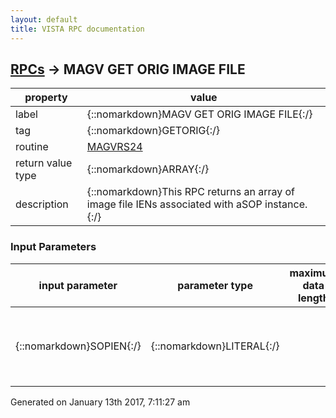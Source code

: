 ```yaml
---
layout: default
title: VISTA RPC documentation
---
```




## [RPCs](TableOfContent.md) &#8594; MAGV GET ORIG IMAGE FILE 

 property | value 
--- | --- 
 label | {::nomarkdown}MAGV GET ORIG IMAGE FILE{:/}
 tag | {::nomarkdown}GETORIG{:/}
 routine | [MAGVRS24](http://code.osehra.org/dox/Routine_MAGVRS24_source.html)
 return value type | {::nomarkdown}ARRAY{:/}
 description | {::nomarkdown}This RPC returns an array of image file IENs associated with aSOP instance.{:/}

### Input Parameters

| input parameter | parameter type | maximum data length | required | description | 
| --- | --- | --- | --- | --- | 
| {::nomarkdown}SOPIEN{:/} | {::nomarkdown}LITERAL{:/} |  |  | {::nomarkdown}The IEN of the IMAGE SOP INSTANCE file (#2005.64) to be used in the RPC function.{:/} | 




 Generated on January 13th 2017, 7:11:27 am